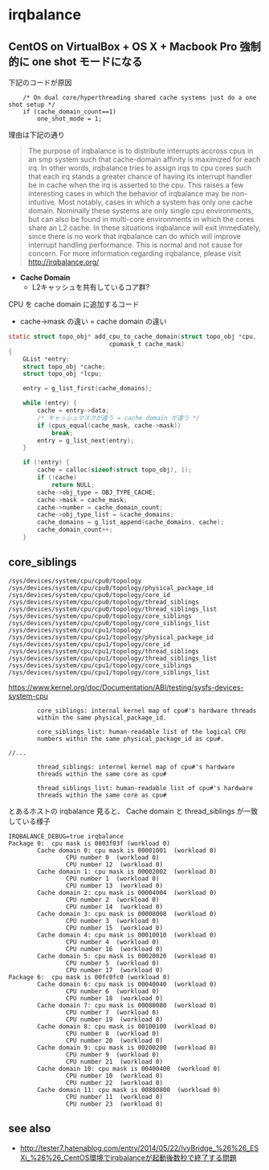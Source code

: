 # irqbalance

## CentOS on VirtualBox + OS X + Macbook Pro 強制的に one shot モードになる

下記のコードが原因

```
	/* On dual core/hyperthreading shared cache systems just do a one shot setup */
	if (cache_domain_count==1)
		one_shot_mode = 1;
```

理由は下記の通り

> The purpose of irqbalance is to distribute interrupts accross cpus in an smp system such that cache-domain affinity is maximized for each irq. In other words, irqbalance tries to assign irqs to cpu cores such that each irq stands a greater chance of having its interrupt handler be in cache when the irq is asserted to the cpu. This raises a few interesting cases in which the behavior of irqbalance may be non-intuitive. Most notably, cases in which a system has only one cache domain. Nominally these systems are only single cpu environments, but can also be found in multi-core environments in which the cores share an L2 cache. In these situations irqbalance will exit immediately, since there is no work that irqbalance can do which will improve interrupt handling performance. This is normal and not cause for concern. For more information regarding irqbalance, please visit http://irqbalance.org/ 


 * **Cache Domain**
   * L2キャッシュを共有しているコア群?

CPU を cache domain に追加するコード

 * cache->mask の違い = cache domain の違い

```c
static struct topo_obj* add_cpu_to_cache_domain(struct topo_obj *cpu,
						    cpumask_t cache_mask)
{
	GList *entry;
	struct topo_obj *cache;
	struct topo_obj *lcpu;

	entry = g_list_first(cache_domains);

	while (entry) {
		cache = entry->data;
        /* キャッシュマスクが違う = cache domain が違う */
		if (cpus_equal(cache_mask, cache->mask))
			break;
		entry = g_list_next(entry);
	}

	if (!entry) {
		cache = calloc(sizeof(struct topo_obj), 1);
		if (!cache)
			return NULL;
		cache->obj_type = OBJ_TYPE_CACHE;
		cache->mask = cache_mask;
		cache->number = cache_domain_count;
		cache->obj_type_list = &cache_domains;
		cache_domains = g_list_append(cache_domains, cache);
		cache_domain_count++;
	}
```

## core_siblings

```
/sys/devices/system/cpu/cpu0/topology
/sys/devices/system/cpu/cpu0/topology/physical_package_id
/sys/devices/system/cpu/cpu0/topology/core_id
/sys/devices/system/cpu/cpu0/topology/thread_siblings
/sys/devices/system/cpu/cpu0/topology/thread_siblings_list
/sys/devices/system/cpu/cpu0/topology/core_siblings
/sys/devices/system/cpu/cpu0/topology/core_siblings_list
/sys/devices/system/cpu/cpu1/topology
/sys/devices/system/cpu/cpu1/topology/physical_package_id
/sys/devices/system/cpu/cpu1/topology/core_id
/sys/devices/system/cpu/cpu1/topology/thread_siblings
/sys/devices/system/cpu/cpu1/topology/thread_siblings_list
/sys/devices/system/cpu/cpu1/topology/core_siblings
/sys/devices/system/cpu/cpu1/topology/core_siblings_list
```

https://www.kernel.org/doc/Documentation/ABI/testing/sysfs-devices-system-cpu

```
		core_siblings: internal kernel map of cpu#'s hardware threads
		within the same physical_package_id.

		core_siblings_list: human-readable list of the logical CPU
		numbers within the same physical_package_id as cpu#.

//...        

		thread_siblings: internel kernel map of cpu#'s hardware
		threads within the same core as cpu#

		thread_siblings_list: human-readable list of cpu#'s hardware
		threads within the same core as cpu#
```

とあるホストの irqbalance 見ると、 Cache domain と thread_siblings が一致している様子

```
IRQBALANCE_DEBUG=true irqbalance 
Package 0:  cpu mask is 0003f03f (workload 0)
        Cache domain 0: cpu mask is 00001001  (workload 0) 
                CPU number 0  (workload 0)
                CPU number 12  (workload 0)
        Cache domain 1: cpu mask is 00002002  (workload 0) 
                CPU number 1  (workload 0)
                CPU number 13  (workload 0)
        Cache domain 2: cpu mask is 00004004  (workload 0) 
                CPU number 2  (workload 0)
                CPU number 14  (workload 0)
        Cache domain 3: cpu mask is 00008008  (workload 0) 
                CPU number 3  (workload 0)
                CPU number 15  (workload 0)
        Cache domain 4: cpu mask is 00010010  (workload 0) 
                CPU number 4  (workload 0)
                CPU number 16  (workload 0)
        Cache domain 5: cpu mask is 00020020  (workload 0) 
                CPU number 5  (workload 0)
                CPU number 17  (workload 0)
Package 6:  cpu mask is 00fc0fc0 (workload 0)
        Cache domain 6: cpu mask is 00040040  (workload 0) 
                CPU number 6  (workload 0)
                CPU number 18  (workload 0)
        Cache domain 7: cpu mask is 00080080  (workload 0) 
                CPU number 7  (workload 0)
                CPU number 19  (workload 0)
        Cache domain 8: cpu mask is 00100100  (workload 0) 
                CPU number 8  (workload 0)
                CPU number 20  (workload 0)
        Cache domain 9: cpu mask is 00200200  (workload 0) 
                CPU number 9  (workload 0)
                CPU number 21  (workload 0)
        Cache domain 10: cpu mask is 00400400  (workload 0) 
                CPU number 10  (workload 0)
                CPU number 22  (workload 0)
        Cache domain 11: cpu mask is 00800800  (workload 0) 
                CPU number 11  (workload 0)
                CPU number 23  (workload 0)
```

## see also

 * http://tester7.hatenablog.com/entry/2014/05/22/IvyBridge_%26%26_ESXi_%26%26_CentOS環境でirqbalanceが起動後数秒で終了する問題 